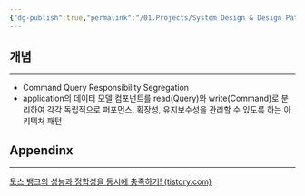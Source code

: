 ```yaml
---
{"dg-publish":true,"permalink":"/01.Projects/System Design & Design Pattern/CQRS/","tags":["dev","design-design"],"noteIcon":""}
---
```


## 개념
---
- Command Query Responsibility Segregation
- application의 데이터 모델 컴포넌트를 read(Query)와 write(Command)로 분리하여 각각 독립적으로 퍼포먼스, 확장성, 유지보수성을 관리할 수 있도록 하는 아키텍처 패턴
## Appendinx
---
[토스 뱅크의 성능과 정합성을 동시에 충족하기! (tistory.com)](https://jaehoney.tistory.com/340)